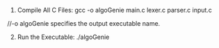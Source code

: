 1. Compile All C Files:
gcc -o algoGenie main.c lexer.c parser.c input.c

//-o algoGenie specifies the output executable name.

2. Run the Executable:
./algoGenie

